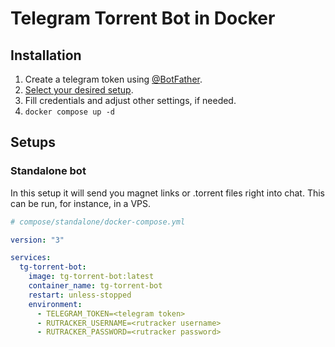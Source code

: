 # Telegram Torrent Bot in Docker

## Installation
1. Create a telegram token using [@BotFather](https://t.me/BotFather).
2. [Select your desired setup](#setups).
3. Fill credentials and adjust other settings, if needed.
4. `docker compose up -d`

<h2 id="setups">Setups</h3>

### Standalone bot
In this setup it will send you magnet links or .torrent files right into chat.
This can be run, for instance, in a VPS.
```yaml
# compose/standalone/docker-compose.yml

version: "3"

services:
  tg-torrent-bot:
    image: tg-torrent-bot:latest
    container_name: tg-torrent-bot
    restart: unless-stopped
    environment:
      - TELEGRAM_TOKEN=<telegram token>
      - RUTRACKER_USERNAME=<rutracker username>
      - RUTRACKER_PASSWORD=<rutracker password>

```
